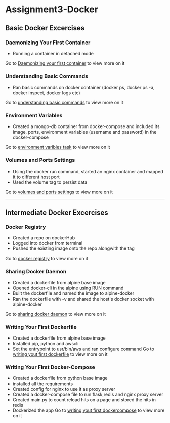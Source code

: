 # Assignment3-Docker
## Basic Docker Excercises
### Daemonizing Your First Container
- Running a container in detached mode

Go to [Daemonizing your first container](https://github.com/aqeeleurus/Assignments/tree/master/Assignment3-Docker/Basic-docker-excercises/daemonizing-your-first-container) to view more on it

### Understanding Basic Commands
- Ran basic commands on docker container (docker ps, docker ps -a, docker inspect, docker logs etc)

Go to [understanding basic commands](https://github.com/aqeeleurus/Assignments/tree/master/Assignment3-Docker/Basic-docker-excercises/understanding-basic-commands) to view more on it

### Environment Variables
- Created a mongo-db container from docker-compose and included its image, ports, environment variables (username and password) in the docker-compose

Go to [environment varibles task](https://github.com/aqeeleurus/Assignments/tree/master/Assignment3-Docker/Basic-docker-excercises/Environment-variables) to view more on it

### Volumes and Ports Settings
- Using the docker run command, started an nginx container and mapped it to different host port
- Used the volume tag to persist data

Go to [volumes and ports settings](https://github.com/aqeeleurus/Assignments/tree/master/Assignment3-Docker/Basic-docker-excercises/volumes-and-ports-settings) to view more on it

---
## Intermediate Docker Excercises
### Docker Registry
- Created a repo on dockerHub
- Logged into docker from terminal
- Pushed the existing image onto the repo alongwith the tag

Go to [docker registry](https://github.com/aqeeleurus/Assignments/tree/master/Assignment3-Docker/Intermediate-docker-excercises/docker-registry) to view more on it

### Sharing Docker Daemon
- Created a dockerfile from alpine base image
- Opened docker-cli in the alpine using RUN command
- Built the dockerfile and named the image to alpine-docker
- Ran the dockerfile with -v and shared the host's docker socket  with alpine-docker

Go to [sharing docker daemon](https://github.com/aqeeleurus/Assignments/tree/master/Assignment3-Docker/Intermediate-docker-excercises/sharing-docker-daemon) to view more on it

### Writing Your First Dockerfile
- Created a dockerfile from alpine base image
- Installed pip, python and awscli
- Set the entrypoint to usr/bin/aws and ran configure command
Go to [writing yout first dockerfile](https://github.com/aqeeleurus/Assignments/tree/master/Assignment3-Docker/Intermediate-docker-excercises/writing-your-first-dockerfile) to view more on it

### Writing Your First Docker-Compose
- Created a dockerfile from python base image
- installed all the requirements
- Created config for nginx to use it as proxy server
- Created a docker-compose file to run flask,redis and nginx proxy server
- Created main.py to count reload hits on a page and stored the hits in redis
- Dockerized the app
Go to [writing yout first dockercompose](https://github.com/aqeeleurus/Assignments/tree/master/Assignment3-Docker/Intermediate-docker-excercises/writing-your-first-docker-compose-file) to view more on it